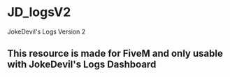 # JD_logsV2
 JokeDevil's Logs Version 2

## This resource is made for FiveM and only usable with JokeDevil's Logs Dashboard
